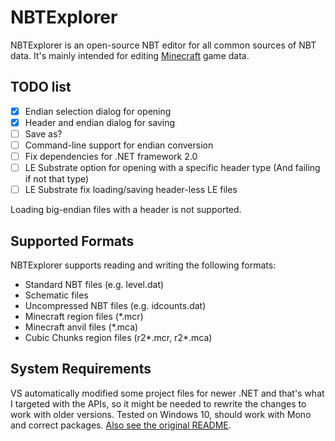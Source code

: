 # NBTExplorer

NBTExplorer is an open-source NBT editor for all common sources of NBT data. It's mainly intended for editing [Minecraft](http://www.minecraft.net) game data.

## TODO list
- [x] Endian selection dialog for opening
- [x] Header and endian dialog for saving
- [ ] Save as?
- [ ] Command-line support for endian conversion
- [ ] Fix dependencies for .NET framework 2.0
- [ ] LE Substrate option for opening with a specific header type (And failing if not that type)
- [ ] LE Substrate fix loading/saving header-less LE files

Loading big-endian files with a header is not supported.

## Supported Formats

NBTExplorer supports reading and writing the following formats:

* Standard NBT files (e.g. level.dat)
* Schematic files
* Uncompressed NBT files (e.g. idcounts.dat)
* Minecraft region files (*.mcr)
* Minecraft anvil files (*.mca)
* Cubic Chunks region files (r2*.mcr, r2*.mca)

## System Requirements

VS automatically modified some project files for newer .NET and that's what I targeted with the APIs, so it might be needed to rewrite the changes to work with older versions.
Tested on Windows 10, should work with Mono and correct packages.
[Also see the original README](https://github.com/jaquadro/NBTExplorer#system-requirements).